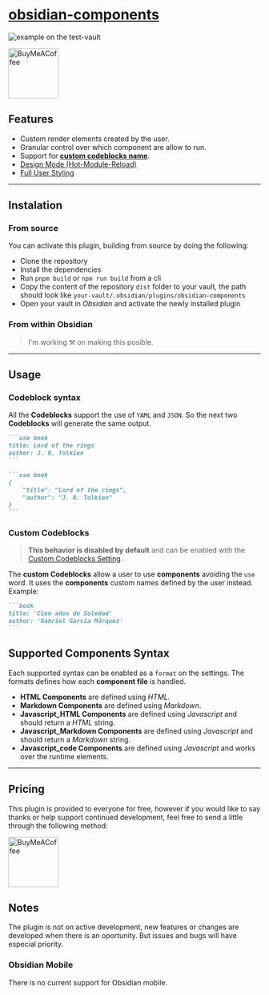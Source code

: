 # [obsidian-components](https://github.com/luisbs/obsidian-components)

![example on the test-vault](./docs/example.gif)

[<img src="https://cdn.buymeacoffee.com/buttons/v2/default-yellow.png" alt="BuyMeACoffee" width="100">](https://www.buymeacoffee.com/luisbs)

## Features

- Custom render elements created by the user.
- Granular control over which component are allow to run.
- Support for [**custom codeblocks name**](./docs/usage.md#about-the-components-custom-names).
- [Design Mode (Hot-Module-Reload)](./docs/settings.md#design-mode-setting)
- [Full User Styling](./docs/usage.md#styling)

---

## Instalation

### From source

You can activate this plugin, building from source by doing the following:

- Clone the repository
- Install the dependencies
- Run `pnpm build` or `npm run build` from a cli
- Copy the content of the repository `dist` folder to your vault, the path should look like `your-vault/.obsidian/plugins/obsidian-components`
- Open your vault in _Obsidian_ and activate the newly installed plugin

### From within Obsidian

> I'm working ⚒️ on making this posible.

<!-- From Obsidian v1.1+, you can activate this plugin within Obsidian by doing the following:

- Open Settings > Third-party plugin
- Make sure Safe mode is **off**
- Click Browse community plugins
- Search for "Components"
- Click Install
- Once installed, close the community plugins window and activate the newly installed plugin -->

---

## Usage

### Codeblock syntax

All the **Codeblocks** support the use of `YAML` and `JSON`. So the next two **Codeblocks** will generate the same output.

````md
```use book
title: Lord of the rings
author: J. R. Tolkien
```
````

````md
```use book
{
	"title": "Lord of the rings",
	"author": "J. R. Tolkien"
}
```
````

### Custom Codeblocks

> **This behavior is disabled by default** and can be enabled with the [Custom Codeblocks Setting](./docs/settings.md#custom-codeblocks-setting).

The **custom Codeblocks** allow a user to use **components** avoiding the `use` word. It uses the **components** custom names defined by the user instead. Example:

````md
```book
title: 'Cien años de Soledad'
author: 'Gabriel García Márquez'
```
````

## Supported Components Syntax

Each supported syntax can be enabled as a `format` on the settings. The formats defines how each **component file** is handled.

- **HTML Components** are defined using _HTML_.
- **Markdown Components** are defined using _Markdown_.
- **Javascript_HTML Components** are defined using _Javascript_ and should return a _HTML_ string.
- **Javascript_Markdown Components** are defined using _Javascript_ and should return a _Markdown_ string.
- **Javascript_code Components** are defined using _Javascript_ and works over the runtime elements.

---

## Pricing

This plugin is provided to everyone for free, however if you would like to
say thanks or help support continued development, feel free to send a little
through the following method:

[<img src="https://cdn.buymeacoffee.com/buttons/v2/default-yellow.png" alt="BuyMeACoffee" width="100">](https://www.buymeacoffee.com/luisbs)

## Notes

The plugin is not on active development, new features or changes are developed when there is an oportunity. But issues and bugs will have especial priority.

### Obsidian Mobile

There is no current support for Obsidian mobile.
